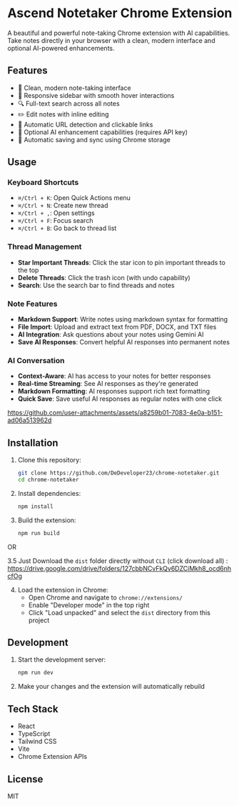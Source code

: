 # Ascend Notetaker Chrome Extension

A beautiful and powerful note-taking Chrome extension with AI capabilities. Take notes directly in your browser with a clean, modern interface and optional AI-powered enhancements.

## Features

- 📝 Clean, modern note-taking interface
- 📱 Responsive sidebar with smooth hover interactions
- 🔍 Full-text search across all notes
- ✏️ Edit notes with inline editing
- 🔗 Automatic URL detection and clickable links
- 🤖 Optional AI enhancement capabilities (requires API key)
- 💾 Automatic saving and sync using Chrome storage

## Usage

### Keyboard Shortcuts
- `⌘/Ctrl + K`: Open Quick Actions menu
- `⌘/Ctrl + N`: Create new thread
- `⌘/Ctrl + ,`: Open settings
- `⌘/Ctrl + F`: Focus search
- `⌘/Ctrl + B`: Go back to thread list

### Thread Management
- **Star Important Threads**: Click the star icon to pin important threads to the top
- **Delete Threads**: Click the trash icon (with undo capability)
- **Search**: Use the search bar to find threads and notes

### Note Features
- **Markdown Support**: Write notes using markdown syntax for formatting
- **File Import**: Upload and extract text from PDF, DOCX, and TXT files
- **AI Integration**: Ask questions about your notes using Gemini AI
- **Save AI Responses**: Convert helpful AI responses into permanent notes

### AI Conversation
- **Context-Aware**: AI has access to your notes for better responses
- **Real-time Streaming**: See AI responses as they're generated
- **Markdown Formatting**: AI responses support rich text formatting
- **Quick Save**: Save useful AI responses as regular notes with one click

https://github.com/user-attachments/assets/a8259b01-7083-4e0a-b151-ad06a513962d


## Installation

1. Clone this repository:
   ```bash
   git clone https://github.com/DeDeveloper23/chrome-notetaker.git
   cd chrome-notetaker
   ```

2. Install dependencies:
   ```bash
   npm install
   ```

3. Build the extension:
   ```bash
   npm run build
   ```
OR 

3.5 Just Download the `dist` folder directly without `CLI` (click download all) : https://drive.google.com/drive/folders/127cbbNCvFkQv6DZCiMkh8_ocd6nhcfOg

4. Load the extension in Chrome:
   - Open Chrome and navigate to `chrome://extensions/`
   - Enable "Developer mode" in the top right
   - Click "Load unpacked" and select the `dist` directory from this project

## Development

1. Start the development server:
   ```bash
   npm run dev
   ```

2. Make your changes and the extension will automatically rebuild

## Tech Stack

- React
- TypeScript
- Tailwind CSS
- Vite
- Chrome Extension APIs

## License

MIT 

